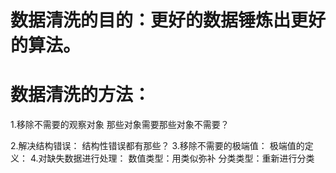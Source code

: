 
# 数据清洗的目的：更好的数据锤炼出更好的算法。
# 数据清洗的方法：
  1.移除不需要的观察对象
    那些对象需要那些对象不需要？
    
  2.解决结构错误：
    结构性错误都有那些？
  3.移除不需要的极端值：
    极端值的定义：
  4.对缺失数据进行处理：
    数值类型：用类似弥补
    分类类型：重新进行分类